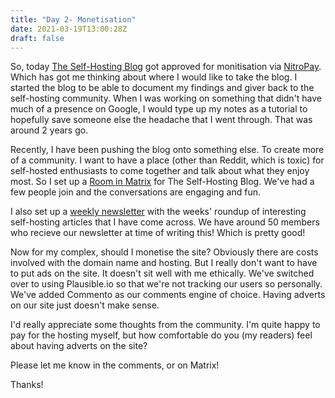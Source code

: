 ```yaml
---
title: "Day 2- Monetisation"
date: 2021-03-19T13:00:28Z
draft: false
---
```


So, today [The Self-Hosting Blog](https://theselfhostingblog.com) got approved for monitisation via [NitroPay](https://nitropay.com). Which has got me thinking about where I would like to take the blog. I started the blog to be able to document my findings and giver back to the self-hosting community. When I was working on something that didn't have much of a presence on Google, I would type up my notes as a tutorial to hopefully save someone else the headache that I went through. That was around 2 years go. 

Recently, I have been pushing the blog onto something else. To create more of a community. I want to have a place (other than Reddit, which is toxic) for self-hosted enthusiasts to come together and talk about what they enjoy most. So I set up a [Room in Matrix](https://matrix.to/#/#theselfhostingblog:matrix.org) for The Self-Hosting Blog. We've had a few people join and the conversations are engaging and fun.

I also set up a [weekly newsletter](https://theselfhostingblog.com/subscribe/) with the weeks' roundup of interesting self-hosting articles that I have come across. We have around 50 members who recieve our newsletter at time of writing this! Which is pretty good!

Now for my complex, should I monetise the site? Obviously there are costs involved with the domain name and hosting. But I really don't want to have to put ads on the site. It doesn't sit well with me ethically. We've switched over to using Plausible.io so that we're not tracking our users so personally. We've added Commento as our comments engine of choice. Having adverts on our site just doesn't make sense.

I'd really appreciate some thoughts from the community. I'm quite happy to pay for the hosting myself, but how comfortable do you (my readers) feel about having adverts on the site?

Please let me know in the comments, or on Matrix!

Thanks!
